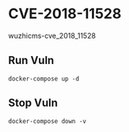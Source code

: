 # CVE-2018-11528

wuzhicms-cve_2018_11528

## Run Vuln

```
docker-compose up -d
```

## Stop Vuln

```
docker-compose down -v
```


